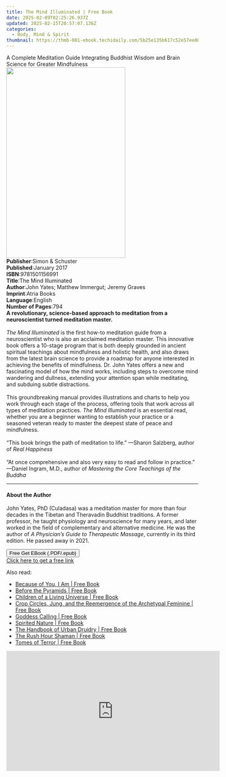 ```yaml
---
title: The Mind Illuminated | Free Book
date: 2025-02-09T02:25:26.937Z
updated: 2025-02-15T20:57:07.136Z
categories:
  - Body, Mind & Spirit
thumbnail: https://thmb-001-ebook.techidaily.com/5b25e135b617c52e57ee860c7b93bb80019ad03255b5f7c27a7681223af6cb7b.jpg
---
```

<main id="book-container">
  <div class="flex flex-col">
    <div class="book-brief flex-1 py-6 px-4 sm:p-6 md:py-10 md:px-8">
      <!-- brief-->
      <div class="book-brief-main">
        A Complete Meditation Guide Integrating Buddhist Wisdom and Brain
        Science for Greater Mindfulness
      </div>
    </div>
    <div
      class="book-meta-info flex-1 grid gap-4 col-start-1 col-end-3 row-start-1 sm:mb-6 sm:grid-cols-4 lg:gap-6 lg:col-start-2 lg:row-end-6 lg:row-span-6 lg:mb-0"
    >
      <div
        class="book-meta-info-left place-content-center mt-4 p-4 text-sm leading-6 col-start-2 col-span-2 dark:text-slate-400"
      >
        <img
          class="w-full h-500 object-cover rounded-lg sm:h-255 sm:col-span-2 lg:col-span-full"
          src="https://img-001-ebook.techidaily.com/d1c1bb5bc0110c17c6e839742956c5821d830483f4c548840f9386967f7ae629.jpg"
          alt=""
          width="312"
          height="500"
        />
      </div>
      <div
        class="book-meta-info-right mt-2 col-start-1 row-start-2 col-span-3 self-center"
      >
        <!-- meta data  -->
        <div class="flex flex-col px-4 md:px-8">
          <div class="flex-1">
            <strong>Publisher</strong>:<span class="px-2"
              >Simon &amp; Schuster</span
            >
          </div>
          <div class="flex-1">
            <strong>Published</strong>:<span class="px-2">January 2017</span>
          </div>
          <div class="flex-1">
            <strong>ISBN</strong>:<span class="px-2">9781501156991</span>
          </div>
          <div class="flex-1">
            <strong>Title</strong>:<span class="px-2"
              >The Mind Illuminated</span
            >
          </div>
          <div class="flex-1">
            <strong>Author</strong>:<span class="px-2"
              >John Yates; Matthew Immergut; Jeremy Graves</span
            >
          </div>
          <div class="flex-1">
            <strong>Imprint</strong>:<span class="px-2">Atria Books</span>
          </div>
          <div class="flex-1">
            <strong>Language</strong>:<span class="px-2">English</span>
          </div>
          <div class="flex-1">
            <strong>Number of Pages</strong>:<span class="px-2">794</span>
          </div>
        </div>
      </div>
    </div>
    <div class="book-description flex-1 py-6 px-4 sm:p-6 md:py-10 md:px-8">
      <div class="book-description-main">
        <div accordion-content="" id="description">
          <b
            >A revolutionary, science-based approach to meditation from a
            neuroscientist turned meditation master.</b
          ><br /><br /><i>The Mind Illuminated</i> is the first how-to
          meditation guide from a neuroscientist who is also an acclaimed
          meditation master. This innovative book offers a 10-stage program that
          is both deeply grounded in ancient spiritual teachings about
          mindfulness and holistic health, and also draws from the latest brain
          science to provide a roadmap for anyone interested in achieving the
          benefits of mindfulness. Dr. John Yates offers a new and fascinating
          model of how the mind works, including steps to overcome mind
          wandering and dullness, extending your attention span while
          meditating, and subduing subtle distractions.<br /><br />This
          groundbreaking manual provides illustrations and charts to help you
          work through each stage of the process, offering tools that work
          across all types of meditation practices.
          <i>The Mind Illuminated</i> is an essential read, whether you are a
          beginner wanting to establish your practice or a seasoned veteran
          ready to master the deepest state of peace and mindfulness.<br /><br />“This
          book brings the path of meditation to life.” —Sharon Salzberg, author
          of <i>Real Happiness</i><br /><br />“At once comprehensive and also
          very easy to read and follow in practice.” —Daniel Ingram, M.D.,
          author of <i>Mastering the Core Teachings of the Buddha</i>
        </div>
        <div class="accordion-fader"></div>
      </div>
    </div>
    <div class="book-excerpts flex-1 py-6 px-4 sm:p-6 md:py-10 md:px-8">
      <!-- excerpts-->
      <div class="book-excerpts-main">
        <hr />
        <h4 class="placeholder placeholder-heading">
          <span>About the Author</span>
        </h4>
        <p>
          John Yates, PhD (Culadasa) was&nbsp;a meditation master for more than
          four decades in the Tibetan and Theravadin Buddhist traditions. A
          former professor, he taught physiology and neuroscience for many
          years, and later worked in the field of complementary and alternative
          medicine. He was&nbsp;the author of
          <i>A Physician’s Guide to Therapeutic Massage</i>, currently in its
          third edition. He passed away&nbsp;in 2021.
        </p>
      </div>
    </div>
    <div
      class="book-about-author flex-1 py-6 px-4 sm:p-6 md:py-10 md:px-8"
    ></div>
    <div class="book-free-get flex-1 py-6 px-4 sm:p-6 md:py-10 md:px-8">
      <button
        id="btn-free-get"
        class="bg-blue-500 hover:bg-blue-700 text-white font-bold py-2 px-4 rounded"
      >
        Free Get EBook (.PDF/.epub)
      </button>
      <div id="countdown-display" class="px-2 text-lg mt-2"></div>
      <a
        id="free-link"
        class="hidden bg-blue-500 hover:bg-blue-700 text-white font-bold py-2 px-4 rounded"
        href="https://www.ebooks.com/en-us/book/211260571/the-mind-illuminated/john-yates/"
        target="_blank"
        >Click here to get a free link</a
      >
    </div>
    <script>
      let countdownTime = 0;
      let countdownInterval = null;
      document
        .getElementById('btn-free-get')
        .addEventListener('click', startCountdown);
      function startCountdown() {
        countdownTime = new Date().getTime() + 60000 * 3;
        countdownInterval = setInterval(updateCountdown, 1000);
        document.getElementById('btn-free-get').disabled = true;
        document
          .getElementById('btn-free-get')
          .classList.add('bg-gray-500', 'cursor-not-allowed');
      }
      function updateCountdown() {
        let currentTime = new Date().getTime();
        let timeLeft = countdownTime - currentTime;
        let secondsLeft = Math.floor(timeLeft / 1000);
        document.getElementById('countdown-display').innerHTML =
          `Remaining time: ${secondsLeft} seconds.`;
        if (secondsLeft <= 0) {
          clearInterval(countdownInterval);
          document.getElementById('btn-free-get').classList.add('hidden');
          document.getElementById('free-link').classList.remove('hidden');
          document.getElementById('countdown-display').innerHTML = '';
        }
      }
    </script>
  </div>
</main>

<ins class="adsbygoogle"
      style="display:block"
      data-ad-client="ca-pub-7571918770474297"
      data-ad-slot="8358498916"
      data-ad-format="auto"
      data-full-width-responsive="true"></ins>
    

<span class="atpl-alsoreadstyle">Also read:</span>
<div><ul>
<li><a href="https://novels-ebooks.techidaily.com/1637619-9781618520777-because-of-you-i-am/"><u>Because of You, I Am | Free Book</u></a></li>
<li><a href="https://novels-ebooks.techidaily.com/1638137-9781780282251-before-the-pyramids/"><u>Before the Pyramids | Free Book</u></a></li>
<li><a href="https://novels-ebooks.techidaily.com/1633913-9781612833279-children-of-a-living-universe/"><u>Children of a Living Universe | Free Book</u></a></li>
<li><a href="https://novels-ebooks.techidaily.com/1638133-9781583947364-crop-circles-jung-and-the-reemergence-of-the-archetypal-feminine/"><u>Crop Circles, Jung, and the Reemergence of the Archetypal Feminine | Free Book</u></a></li>
<li><a href="https://novels-ebooks.techidaily.com/1635934-9781782794417-goddess-calling/"><u>Goddess Calling | Free Book</u></a></li>
<li><a href="https://novels-ebooks.techidaily.com/1635942-9781782793182-spirited-nature/"><u>Spirited Nature | Free Book</u></a></li>
<li><a href="https://novels-ebooks.techidaily.com/1635945-9781782793755-the-handbook-of-urban-druidry/"><u>The Handbook of Urban Druidry | Free Book</u></a></li>
<li><a href="https://novels-ebooks.techidaily.com/1635947-9781782794653-the-rush-hour-shaman/"><u>The Rush Hour Shaman | Free Book</u></a></li>
<li><a href="https://novels-ebooks.techidaily.com/1637061-9781459728615-tomes-of-terror/"><u>Tomes of Terror | Free Book</u></a></li>
</ul></div>

<!-- affiliate ads begin -->
<iframe width="560" height="315" src="https://www.youtube.com/embed/YB7Ou4-iKVM?si=7Fq8iUwI8voccMLx" title="YouTube video player" frameborder="0" allow="accelerometer; autoplay; clipboard-write; encrypted-media; gyroscope; picture-in-picture; web-share" referrerpolicy="strict-origin-when-cross-origin" allowfullscreen></iframe>
<!-- affiliate ads end -->


